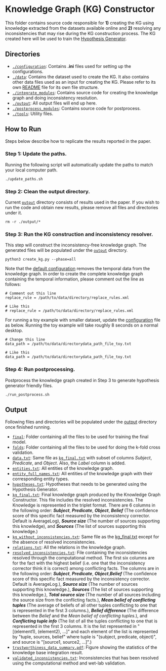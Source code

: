 # Knowledge Graph (KG) Constructor
This folder contains source code responsible for **1)** creating the KG using knowledge extracted from the datasets available online and **2)** resolving any inconsistencies that may rise during the KG construction process. The KG created here will be used to train the [Hypothesis Generator](/hypothesis_generator).

## Directories
* <code>[./configuration](./configuration)</code>: Contains **.ini** files used for setting up the configurations.
* <code>[./data](./data)</code>: Contains the dataset used to create the KG. It also contains other data files used as an input for creating the KG. Please refer to its own [README](./data/README.md) file for its own file structure.
* <code>[./integrate_modules](./integrate_modules)</code>: Contains source code for creating the knowledge graph and doing inconsistency resolution.
* <code>[./output](./output)</code>: All output files will end up here.
* <code>[./postprocess_modules](./postprocess_modules)</code>: Contains source code for postprocess.
* <code>[./tools](./tools)</code>: Utility files.

## How to Run
Steps below describe how to replicate the results reported in the paper.

### Step 1: Update the paths.
Running the following script will automatically update the paths to match your local computer path.
```
./update_paths.sh
```

### Step 2: Clean the output directory.
Current <code>[output](./output)</code> directory consists of results used in the paper. If you wish to run the code and obtain new results, please remove all files and directories under it.
```
rm -r ./output/*
```

### Step 3: Run the KG construction and inconsistency resolver.
This step will construct the inconsistency-free knowledge graph. The generated files will be populated under the <code>[output](./output)</code> directory.
```
python3 create_kg.py --phase=all
```

Note that the [default configuration](./configuration/create_kg_config.ini) removes the temporal data from the knowledge graph. In order to create the complete knowledge graph containing the temporal information, please comment out the line as follows:
```
# Comment out this line
replace_rule = /path/to/data/directory/replace_rules.xml

# Like this
# replace_rule = /path/to/data/directory/replace_rules.xml
```

For running a toy example with smaller dataset, update the [configuration](./configuration/create_kg_config.ini) file as below. Running the toy example will take roughly 8 seconds on a normal desktop.
```
# Change this line
data_path = /path/to/data/directorydata_path_file_toy.txt

# Like this
data_path = /path/to/data/directorydata_path_file_toy.txt
```

### Step 4: Run postprocessing.
Postprocess the knowledge graph created in Step 3 to generate hypothesis generator friendly files.
```
./run_postprocess.sh
```

## Output
Following files and directories will be populated under the [output](./output)</code> directory once finished running.

* <code>[final](./output/final)</code>: Folder containing all the files to be used for training the final model.
* <code>[folds](./output/folds)</code>: Folder containing all the files to be used for doing the k-fold cross validation.
* <code>[data.txt](./output/data.txt)</code>: Same file as <code>[kg_final.txt](./output/kg_final.txt)</code> with subset of columns *Subject*, *Predicate*, and *Object*. Also, the *Label* column is added.
* <code>[entities.txt](./output/entities.txt)</code>: All entities of the knowledge graph.
* <code>[entity_full_names.txt](./output/entity_full_names.txt)</code>: All entities of the knowledge graph with their corresponding entity types.
* <code>[hypotheses.txt](./output/hypotheses.txt)</code>: Hypotheses that needs to be generated using the Hypothesis Generator.
* <code>[kg_final.txt](./output/kg_final.txt)</code>: Final knowledge graph produced by the Knowledge Graph Constructor. This file includes the resolved inconsistencies. The Knowledge is represented in the triplet format. There are 6 columns in the following order: ***Subject***, ***Predicate***, ***Object***, ***Belief*** (The confidence score of this specific fact measured by the inconsistency corrector. Default is AverageLog), ***Source size*** (The number of sources supporting this knowledge), and ***Sources*** (The list of sources supporting this knowledge.)
* <code>[kg_without_inconsistencies.txt](./output/kg_without_inconsistencies.txt)</code>: Same file as the [kg_final.txt](./output/kg_final.txt) except for the absence of resolved inconsistencies.
* <code>[relations.txt](./output/relations.txt)</code>: All the relations in the knowledge graph.
* <code>[resolved_inconsistencies.txt](./output/resolved_inconsistencies.txt)</code>: File containing the inconsistencies resolved through the computational method. The first six columns are for the fact with the highest belief (i.e. one that the inconsistency corrector think it is correct) among conflicting facts. The columns are in the following order: ***Subject***, ***Predicate***, ***Object***,***Belief*** (The confidence score of this specific fact measured by the inconsistency corrector. Default is AverageLog.), ***Source size*** (The number of sources supporting this knowledge.), ***Sources*** (The list of sources supporting this knowledge.), ***Total source size*** (The number of all sources including the source size from the conflicting facts.), ***Mean belief of conflicting tuples*** (The average of beliefs of all other tuples conflicting to one that is represented in the first 3 columns.), ***Belief difference*** (The difference between the *Belief* and the *Mean belief of conflicting tuples*.), and ***Conflicting tuple info*** (The list of all the tuples conflicting to one that is represented in the first 3 columns. It is the list represented in "[(element1), (element2), ...]" and each element of the list is represented by "tuple, sources, belief" where tuple is "(subject, predicate, object)", and source is "[source1, source2, ...]".)
* <code>[trustworthiness_data_summary.pdf](./output/trustworthiness_data_summary.pdf)</code>: Figure showing the statistics of the knowledge base integration result.
* <code>[validated_inconsistencies.txt](./output/validated_inconsistencies.txt)</code>: Inconsistencies that has been resolved using the computational method and wet-lab validation.
